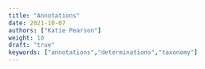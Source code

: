 ```yaml
---
title: "Annotations"
date: 2021-10-07
authors: ["Katie Pearson"]
weight: 10
draft: "true"
keywords: ["annotations","determinations","taxonomy"]
---
```

